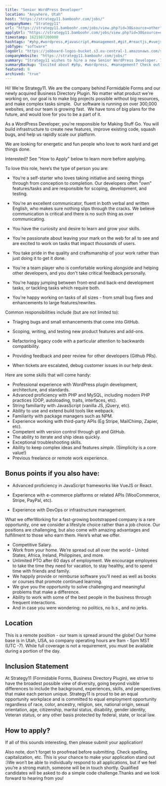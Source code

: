 ```yaml
---
title: "Senior WordPress Developer"
location: "Anywhere, Utah"
host: "https://strategy11.bamboohr.com/jobs/"
companyName: "Strategy11"
url: "https://strategy11.bamboohr.com/jobs/view.php?id=30&source=other"
applyUrl: "https://strategy11.bamboohr.com/jobs/view.php?id=30&source=other"
timestamp: 1621987200000
hashtags: "#php,#wordpress,#javascript,#management,#git,#reactjs,#vuejs,#jquery,#golang,#operations"
jobType: "software"
logoUrl: "https://jobboard-logos-bucket.s3.eu-central-1.amazonaws.com/strategy11"
companyWebsite: "https://strategy11.bamboohr.com/jobs/"
summary: "Strategy11 wishes to hire a new Senior WordPress Developer. If you have professional experience with WordPress plugin development, architecture, and standards, consider applying."
summaryBackup: "Excited about #php, #wordpress, #management? Check out this job post!"
featured: 9
archived: "true"
---
```


Hi! We're Strategy11. We are the company behind Formidable Forms and our newly acquired Business Directory Plugin. No matter what product we're working on, our goal is to make big projects possible without big resources, and make complex tasks simple.  Our software is running on over 300,000 websites, and our team is growing fast.  We have tons of big plans for the future, and would love for you to be a part of it.

As a WordPress Developer, you're responsible for Making Stuff Go. You will build infrastructure to create new features, improve existing code, squash bugs, and help us rapidly scale our platform.

We are looking for energetic and fun people who love to work hard and get things done. 

Interested? See "How to Apply" below to learn more before applying.

To love this role, here’s the type of person you are:

*   You’re a self-starter who loves taking initiative and seeing things through from conception to completion. Our developers often "own" features/tasks and are responsible for scoping, development, and testing.  
    
*   You're an excellent communicator, fluent in both verbal and written English, who makes sure nothing slips through the cracks. We believe communication is critical and there is no such thing as over communicating.
*   You have the curiosity and desire to learn and grow your skills.
*   You're passionate about leaving your mark on the web for all to see and are excited to work on tasks that impact _thousands_ of users.
*   You take pride in the quality and craftsmanship of your work rather than just doing it to get it done.
*   You're a team player who is comfortable working alongside and helping other developers, and you don't take critical feedback personally.
*   You're happy jumping between front-end and back-end development tasks, or tackling tasks which require both.
*   You're happy working on tasks of all sizes - from small bug fixes and enhancements to large features/rewrites.

Common responsibilities include (but are not limited to):

*   Triaging bugs and small enhancements that come into GitHub.  
    
*   Scoping, writing, and testing new product features and add-ons.
*   Refactoring legacy code with a particular attention to backwards compatibility.
*   Providing feedback and peer review for other developers (Github PRs).
*   When tickets are escalated, debug customer issues in our help desk.

Here are some skills that will come handy:

*   Professional experience with WordPress plugin development, architecture, and standards.
*   Advanced proficiency with PHP and MySQL, including modern PHP practices (OOP, autoloading, traits, interfaces, etc).
*   String familiarity with JavasScript (vanilla JS, jQuery, etc).
*   Ability to use and extend build tools like webpack.
*   Familiarity with package managers such as NPM.
*   Experience working with third-party APIs (Eg Stripe, MailChimp, Zapier, etc).
*   Competent with version control through git and GitHub.
*   The ability to iterate and ship ideas quickly.
*   Exceptional troubleshooting skills.
*   Ability to keep complex ideas and features _simple_. (Simplicity is a core value!)
*   Previous freelance or remote work experience.

## Bonus points if you also have:

*   Advanced proficiency in JavaScript frameworks like VueJS or React.  
    
*   Experience with e-commerce platforms or related APIs (WooCommerce, Stripe, PayPal, etc).
*   Experience with DevOps or infrastructure management.  
    

What we offerWorking for a fast-growing bootstrapped company is a rare opportunity, one we consider a lifestyle choice rather than a job choice. Our positions are challenging, but also come with amazing advantages and fulfillment to those who earn them. Here’s what we offer.

*   Competitive Salary.
*   Work from your home. We’re spread out all over the world – United States, Africa, Ireland, Philippines, and more.
*   Unlimited PTO after 60 days of employment. We encourage employees to take the time they need for vacation, to stay healthy, and to spend time with friends and family.
*   We happily provide or reimburse software you’ll need as well as books or courses that promote continued learning.
*   We give you the opportunity to solve challenging and meaningful problems that make a difference.
*   Ability to work with some of the best people in the business through frequent interactions.
*   And in case you were wondering: no politics, no b.s., and no jerks.

## Location

This is a remote position - our team is spread around the globe! Our home base is in Utah, USA, so company operating hours are 9am - 5pm MST (UTC -7). While full coverage is not a requirement, you must be available during a portion of the day.

## Inclusion Statement

At Strategy11 (Formidable Forms, Business Directory Plugin), we strive to have the broadest possible view of diversity, going beyond visible differences to include the background, experiences, skills, and perspectives that make each person unique. Strategy11 is proud to be an equal opportunity workplace and is committed to equal employment opportunity regardless of race, color, ancestry, religion, sex, national origin, sexual orientation, age, citizenship, marital status, disability, gender identity, Veteran status, or any other basis protected by federal, state, or local law.​

## How to apply?

If all of this sounds interesting, then please submit your application!

Also note, don't forget to proofread before submitting. Check spelling, capitalization, etc. This is your chance to make your application stand out :)We won’t be able to individually respond to all applications, but if we feel you’re a strong match, someone will be in touch shortly. Qualified candidates will be asked to do a simple code challenge.Thanks and we look forward to hearing from you!
